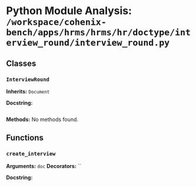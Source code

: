 # Python Module Analysis: `/workspace/cohenix-bench/apps/hrms/hrms/hr/doctype/interview_round/interview_round.py`

## Classes

### `InterviewRound`
**Inherits:** `Document`


**Docstring:**
```

```

**Methods:**
No methods found.




## Functions

### `create_interview`
**Arguments:** `doc`
**Decorators:** ``

**Docstring:**
```

```

